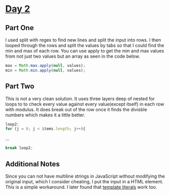 # [Day 2](http://adventofcode.com/2017/day/2)
## Part One
I used split with regex to find new lines and split the input into rows. I then looped through the rows and split the values by tabs so that I could find the min and max of each row. You can use apply to get the min and max values from not just two values but an array as seen in the code below. 
```javascript
max = Math.max.apply(null, values);
min = Math.min.apply(null, values);
```

## Part Two
This is not a very clean solution. It uses three layers deep of nested for loops to to check every value against every value(except itself) in each row with modulus. It does break out of the row once it finds the divisble numbers which makes it a little better.
```javascript
loop2:
for (j = 0; j < items.length; j++){
```
...
```javascript
break loop2;
```


## Additional Notes
Since you can not have multiline strings in JavaScript without modifying the original input, which I consider cheating, I put the input in a HTML element. This is a simple workaround. I later found that [template literals](https://developer.mozilla.org/en-US/docs/Web/JavaScript/Reference/Template_literals) work too. 
